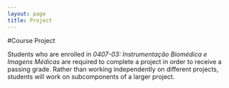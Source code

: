 ```yaml
---
layout: page
title: Project
---
```


#Course Project

Students who are enrolled in *0407-03: Instrumentação Biomédica e Imagens Médicas* are required to complete a project in order to receive a passing grade. Rather than working independently on different projects, students will work on subcomponents of a larger project. 

